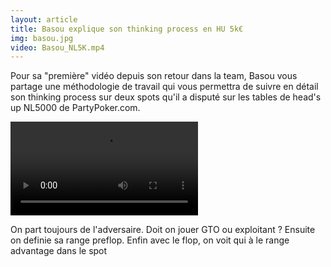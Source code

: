 ```yaml
---
layout: article
title: Basou explique son thinking process en HU 5k€
img: basou.jpg
video: Basou_NL5K.mp4
---
```


<div class="body">
  
  <p>Pour sa "première" vidéo depuis son retour dans la team, Basou vous partage une méthodologie de travail qui vous permettra de suivre en détail son thinking process sur deux spots qu'il a disputé sur les tables de head's up NL5000 de PartyPoker.com.</p>
  
  <div class="video">
    <video id="player" controls>
        <source src="http://videos.poker-academie.com/videos/{{ page.video }}" type="video/mp4">
    </video>
  </div>
  
  <p>On part toujours de l'adversaire. Doit on jouer GTO ou exploitant ? Ensuite on definie sa range preflop. Enfin avec le flop, on voit qui à le range advantage dans le spot</p>
  
</div>

